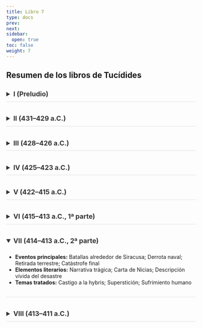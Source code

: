 ```yaml
---
title: Libro 7
type: docs
prev: 
next: 
sidebar:
  open: true
toc: false
weight: 7
---
```


<style>
 /* Acordeones minimalistas con animación, sin flechas */

/* Contenedor del details */
details {
  overflow: hidden;
  transition: max-height 0.6s ease, padding 0.4s ease;
  max-height: 2.8rem; /* altura inicial cerrada */
  border-bottom: 1px solid #ddd;
  margin-bottom: 1.5rem;
}

/* Cuando está abierto */
details[open] {
  max-height: 1000px; /* suficiente para expandir contenido */
  padding-bottom: 1rem;
}

/* Estilo del título (summary) */
summary {
  font-weight: 600;
  font-size: 1.1rem;
  cursor: pointer;
  padding: 0.6rem 0;
  color: #333;
  transition: color 0.3s ease, padding-left 0.3s ease;
}

/* Efecto hover en el título */
summary:hover {
  color: #007acc;
  padding-left: 0.5rem;
}

/* Opcional: eliminar triángulo nativo (compatibilidad) */
summary::-webkit-details-marker {
  display: none;
}

</style>

## Resumen de los libros de Tucídides

<details>
<summary><strong>I (Preludio)</strong></summary>
<ul>
<li><strong>Eventos principales:</strong> Antecedentes míticos y <em>Arqueología</em>; Conflictos de Córcira y Potidea; Congreso de Esparta; Preparativos para la guerra (432–431 a.C.)</li>
<li><strong>Elementos literarios:</strong> Digresiones; Pentecontecia; Discursos programáticos; Declaración de método histórico</li>
<li><strong>Temas tratados:</strong> Causa profunda de la guerra; Tensión entre poder y justicia; Fundación de la historiografía crítica; Ascenso del imperialismo ateniense</li>
</ul>
</details>

<details>
<summary><strong>II (431–429 a.C.)</strong></summary>
<ul>
<li><strong>Eventos principales:</strong> Inicio de la guerra; Invasiones del Ática; Defensa tras los muros; Peste en Atenas; Muerte de Pericles; Asedio de Platea; Batallas navales en Naupacto</li>
<li><strong>Elementos literarios:</strong> Funeral de Pericles; Descripciones vívidas de la peste; Estructura anular verano/invierno</li>
<li><strong>Temas tratados:</strong> Democracia idealizada vs. crisis social; Liderazgo racional vs. masas emocionales; Impacto de la <em>týche</em>; Miedo y superstición</li>
</ul>
</details>

<details>
<summary><strong>III (428–426 a.C.)</strong></summary>
<ul>
<li><strong>Eventos principales:</strong> Revuelta de Mitilene; Debate sobre castigo; Caída de Platea; Guerra civil en Córcira; Terremotos y peste</li>
<li><strong>Elementos literarios:</strong> Debate Cleón–Diódoto; Digresión sobre <em>stasis</em>; Contrastes dramáticos Platea vs. Mitilene</li>
<li><strong>Temas tratados:</strong> Justicia vs. conveniencia; Corrupción moral en guerras civiles; Odio político; Clemencia vs. severidad</li>
</ul>
</details>

<details>
<summary><strong>IV (425–423 a.C.)</strong></summary>
<ul>
<li><strong>Eventos principales:</strong> Victoria en Pilos–Esfacteria; Campañas en Sicilia y Tracia; Batalla de Délion; Tregua de un año</li>
<li><strong>Elementos literarios:</strong> Narrativa bélica intensa; Discurso de embajadores; Paralelismos entre líderes; Ritmo acelerado</li>
<li><strong>Temas tratados:</strong> Fortuna en la guerra; Cansancio bélico; Liderazgo carismático</li>
</ul>
</details>

<details>
<summary><strong>V (422–415 a.C.)</strong></summary>
<ul>
<li><strong>Eventos principales:</strong> Batalla de Anfípolis; Paz de Nicias; Guerra fría; Ruptura y conquista de Melos</li>
<li><strong>Elementos literarios:</strong> Documento: tratado de paz; <em>Diálogo de Melos</em> dramatizado</li>
<li><strong>Temas tratados:</strong> Realismo político extremo; Hybris imperial; Diplomacia fallida</li>
</ul>
</details>

<details>
<summary><strong>VI (415–413 a.C., 1ª parte)</strong></summary>
<ul>
<li><strong>Eventos principales:</strong> Expedición a Sicilia; Debate Nicias–Alcibíades; Escándalo de las hermas; Asedio inicial de Siracusa</li>
<li><strong>Elementos literarios:</strong> Discursos estratégicos; Descripción épica de la partida; Intrigas políticas</li>
<li><strong>Temas tratados:</strong> Ambición expansionista; Prudencia vs. audacia; Influencia de líderes</li>
</ul>
</details>

<details open>
<summary><strong>VII (414–413 a.C., 2ª parte)</strong></summary>
<ul>
<li><strong>Eventos principales:</strong> Batallas alrededor de Siracusa; Derrota naval; Retirada terrestre; Catástrofe final</li>
<li><strong>Elementos literarios:</strong> Narrativa trágica; Carta de Nicias; Descripción vívida del desastre</li>
<li><strong>Temas tratados:</strong> Castigo a la hybris; Superstición; Sufrimiento humano</li>
</ul>
</details>

<details>
<summary><strong>VIII (413–411 a.C.)</strong></summary>
<ul>
<li><strong>Eventos principales:</strong> Rebeliones de aliados; Intervención persa; Golpe de los Cuatrocientos; Batallas en el Helesponto</li>
<li><strong>Elementos literarios:</strong> Narración paralela (política y militar); Sin discursos; Final abierto</li>
<li><strong>Temas tratados:</strong> Resiliencia; Guerra civil; Influencia externa; Crisis existencial de Atenas</li>
</ul>
</details>